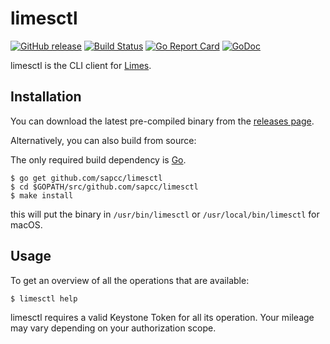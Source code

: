 # limesctl

[![GitHub release](https://img.shields.io/github/release/sapcc/limesctl.svg)](https://github.com/sapcc/limesctl/releases/latest)
[![Build Status](https://travis-ci.org/sapcc/limesctl.svg?branch=master)](https://travis-ci.org/sapcc/limesctl) 
[![Go Report Card](https://goreportcard.com/badge/github.com/sapcc/limesctl)](https://goreportcard.com/report/github.com/sapcc/limesctl)
[![GoDoc](https://godoc.org/github.com/sapcc/limesctl?status.svg)](https://godoc.org/github.com/sapcc/limesctl)

limesctl is the CLI client for [Limes](limes).

## Installation

You can download the latest pre-compiled binary from the [releases page](https://github.com/sapcc/limesctl/releases/latest).

Alternatively, you can also build from source:

The only required build dependency is [Go](https://golang.org/). 

```
$ go get github.com/sapcc/limesctl
$ cd $GOPATH/src/github.com/sapcc/limesctl
$ make install
```

this will put the binary in `/usr/bin/limesctl` or `/usr/local/bin/limesctl` for macOS.


## Usage

To get an overview of all the operations that are available:

```
$ limesctl help
```

limesctl requires a valid Keystone Token for all its operation. Your mileage may vary depending on your authorization scope.

[limes]: https://github.com/sapcc/limes
